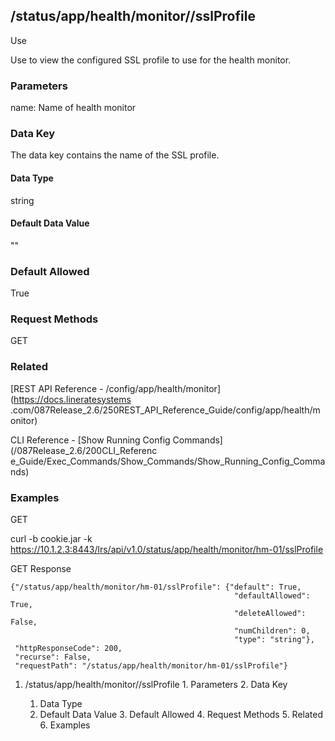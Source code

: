 ## /status/app/health/monitor/<name>/sslProfile

Use

Use to view the configured SSL profile to use for the health monitor.

### Parameters

name: Name of health monitor

### Data Key

The data key contains the name of the SSL profile.

#### Data Type

string

#### Default Data Value

""

### Default Allowed

True

### Request Methods

GET

### Related

[REST API Reference - /config/app/health/monitor](https://docs.lineratesystems
.com/087Release_2.6/250REST_API_Reference_Guide/config/app/health/monitor)

CLI Reference - [Show Running Config Commands](/087Release_2.6/200CLI_Referenc
e_Guide/Exec_Commands/Show_Commands/Show_Running_Config_Commands)

### Examples

GET

curl -b cookie.jar -k
https://10.1.2.3:8443/lrs/api/v1.0/status/app/health/monitor/hm-01/sslProfile

GET Response

    
    
    {"/status/app/health/monitor/hm-01/sslProfile": {"default": True,
                                                      "defaultAllowed": True,
                                                      "deleteAllowed": False,
                                                      "numChildren": 0,
                                                      "type": "string"},
     "httpResponseCode": 200,
     "recurse": False,
     "requestPath": "/status/app/health/monitor/hm-01/sslProfile"}
    

  1. /status/app/health/monitor/<name>/sslProfile
    1. Parameters
    2. Data Key
      1. Data Type
      2. Default Data Value
    3. Default Allowed
    4. Request Methods
    5. Related
    6. Examples

